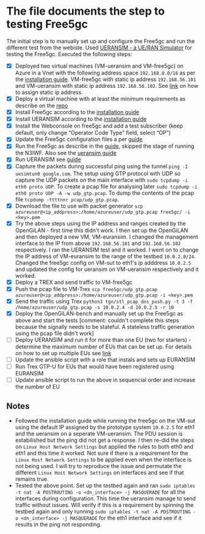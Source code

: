 # The file documents the step to testing Free5gc

The initial step is to manually set up and configure the Free5gc and run the different test from the webiste. Used [UERANSIM - a UE/RAN Simulator](https://www.free5gc.org/installations/stage-3-sim-install/) for testing the Free5gc. Executed the following steps:

- [x] Deployed two virtual machines (VM-ueransim and VM-free5gc) on Azure in a Vnet with the following address space `192.168.0.0/16` as per the [installation guide](https://www.free5gc.org/installations/stage-3-sim-install/). VM-free5gc with static ip address `192.168.56.101` and VM-ueransim with static ip address `192.168.56.102`. See [link](https://docs.microsoft.com/en-us/azure/virtual-network/ip-services/virtual-networks-static-private-ip-arm-pportal) on how to assign static ip address.
- [x] Deploy a virtual machine with at least the minimum requirements as describe on the [repo](https://github.com/free5gc/free5gc/wiki/Environment#recommended-environment)
- [x] Install Free5gc according to the [installation guide](https://github.com/free5gc/free5gc/wiki/Installation)
- [x] Install UERANSIM according to the [installation guide](https://www.free5gc.org/installations/stage-3-sim-install/)
- [x] Install the Webconsole on free5gc and add a test subscriber (keep default, only change “Operator Code Type” field, select “OP”)
- [x] Update the Free5gc configuration files a per [guide](https://www.free5gc.org/installations/stage-3-sim-install/)
- [x] Run the Free5gc as describe in the [guide](https://github.com/free5gc/free5gc/wiki/Run), skipped the stage of running the N3IWF. Also see the [ueransim guide](https://www.free5gc.org/installations/stage-3-sim-install/)
- [x] Run UERANSIM see [guide](https://www.free5gc.org/installations/stage-3-sim-install/)
- [x] Capture the packets during successful ping using the tunnel `ping -I uesimtun0 google.com`. The setup using GTP protocol with UDP so capture the UDP packets on the main interface with `sudo tcpdump -i eth0 proto UDP`. To create a pcap file for analysing later `sudo tcpdump -i eth0 proto UDP -A -w udp_gtp.pcap`. To dump the contents of the pcap file `tcpdump -ttttnnr pcap/udp_gtp.pcap`.
- [x] Download the file to use with packet generator `scp azureuser@<ip_addpress>:/home/azureuser/udp_gtp.pcap free5gc/ -i <key>.pem`
- [x] Try the above steps using the IP address and ranges created by the OpenGiLAN - first time this didn't work. I then set up the OpenGiLAN and then deployed a new VM, VM-euransim. I changed the management interface to the IP from above `192.168.56.101` and `192.168.56.102` respectively. I ran the UERANSIM test and it worked. I went on to change the IP address of VM-euransim to the range of the testbed `10.0.2.0/24`. Changed the free5gc config on VM-sut to eth1's ip adddress `10.0.2.5` and updated the config for ueransim on VM-ueransim respectively and it worked.
- [x] Deploy a TREX and send traffic to VM-free5gc
- [x] Push the pcap file to VM-Trex `scp free5gc/udp_gtp.pcap azureuser@<ip_addpress>:/home/azureuser/udp_gtp.pcap -i <key>.pem`
- [x] Send the traffic using Trex `python3 tgn/stl_pcap_dns_push.py -t 3 -f /home/azureuser/udp_gtp.pcap -s 10.0.2.4 -d 10.0.2.5 -r 10`
- [x] Deploy the OpenGiLAN-bench and manually set up the Free5gc as above and start the tests [comment: couldn't complete this steps because the signally needs to be stateful. A stateless traffic generation using the pcap file didn't work]
- [ ] Deploy UERANSIM and run it for more than one EU (two for starters) - determine the maximum number of EUs that can be set up. For details on how to set up multiple EUs see [link](https://github.com/aligungr/UERANSIM/wiki/Usage)
- [ ] Update the ansible script with a role that instals and sets up EURANSIM
- [ ] Run Trex GTP-U for EUs that would have been registered using EURANSIM
- [ ] Update ansible script to run the above in sequencial order and increase the number of EU

## Notes
* Followed the installation guide while running the free5gc on the VM-sut using the default IP assigned by the prototype system `10.0.2.5` for eth1 and the ueransim on a seperate VM-ueransim. The PDU session is estabilished but the ping did not get a response. I then re-did the steps on `Linux Host Network Settings` but applied the rules to both eth0 and eth1 and this time it worked. Not sure if there is a requirement for the `Linux Host Network Settings` to be applied even when the interface is not being used. I will try to reproduce the issue and permutate the different `Linux Host Network Settings` on interfaces and see if that remains true. 
* Tested the above point. Set up the testbed again and ran `sudo iptables -t nat -A POSTROUTING -o <dn_interface> -j MASQUERADE` for all the interfaces during configuration. This time the ueransim manage to send traffic without issues. Will verify if this is a requirement by spinning the testbed again and only running `sudo iptables -t nat -A POSTROUTING -o <dn_interface> -j MASQUERADE` for the eth1 interface and see if it results in the ping not responding.

